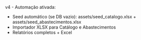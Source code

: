 
v4 - Automação ativada:
- Seed automático (se DB vazio): assets/seed_catalogo.xlsx + assets/seed_abastecimentos.xlsx
- Importador XLSX para Catálogo e Abastecimentos
- Relatórios completos + Excel
